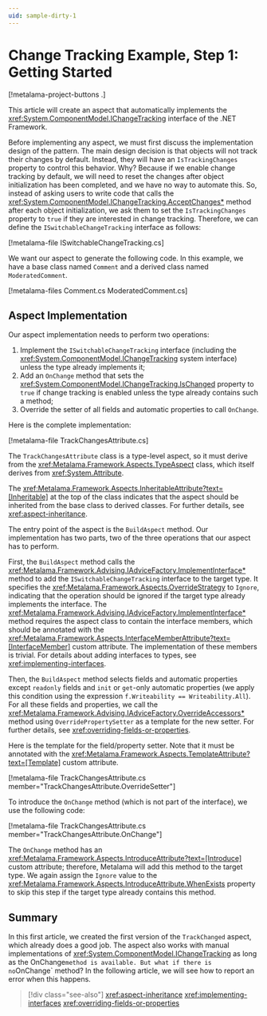 ```yaml
---
uid: sample-dirty-1
---
```


# Change Tracking Example, Step 1: Getting Started

[!metalama-project-buttons .]

This article will create an aspect that automatically implements the <xref:System.ComponentModel.IChangeTracking> interface of the .NET Framework.

Before implementing any aspect, we must first discuss the implementation design of the pattern. The main design decision is that objects will not track their changes by default. Instead, they will have an `IsTrackingChanges` property to control this behavior. Why? Because if we enable change tracking by default, we will need to reset the changes after object initialization has been completed, and we have no way to automate this. So, instead of asking users to write code that calls the <xref:System.ComponentModel.IChangeTracking.AcceptChanges*> method after each object initialization, we ask them to set the `IsTrackingChanges` property to `true` if they are interested in change tracking. Therefore, we can define the `ISwitchableChangeTracking` interface as follows:

[!metalama-file ISwitchableChangeTracking.cs]

We want our aspect to generate the following code. In this example, we have a base class named `Comment` and a derived class named `ModeratedComment`.

[!metalama-files Comment.cs ModeratedComment.cs]

## Aspect Implementation

Our aspect implementation needs to perform two operations:

1. Implement the `ISwitchableChangeTracking` interface (including the <xref:System.ComponentModel.IChangeTracking> system interface) unless the type already implements it;
2. Add an `OnChange` method that sets the <xref:System.ComponentModel.IChangeTracking.IsChanged> property to `true` if change tracking is enabled unless the type already contains such a method;
3. Override the setter of all fields and automatic properties to call `OnChange`.

Here is the complete implementation:

[!metalama-file TrackChangesAttribute.cs]

The `TrackChangesAttribute` class is a type-level aspect, so it must derive from the <xref:Metalama.Framework.Aspects.TypeAspect> class, which itself derives from <xref:System.Attribute>.

The <xref:Metalama.Framework.Aspects.InheritableAttribute?text=[Inheritable]> at the top of the class indicates that the aspect should be inherited from the base class to derived classes. For further details, see <xref:aspect-inheritance>.

The entry point of the aspect is the `BuildAspect` method. Our implementation has two parts, two of the three operations that our aspect has to perform.

First, the `BuildAspect` method calls the <xref:Metalama.Framework.Advising.IAdviceFactory.ImplementInterface*> method to add the `ISwitchableChangeTracking` interface to the target type. It specifies the <xref:Metalama.Framework.Aspects.OverrideStrategy> to `Ignore`, indicating that the operation should be ignored if the target type already implements the interface. The <xref:Metalama.Framework.Advising.IAdviceFactory.ImplementInterface*> method requires the aspect class to contain the interface members, which should be annotated with the <xref:Metalama.Framework.Aspects.InterfaceMemberAttribute?text=[InterfaceMember]> custom attribute. The implementation of these members is trivial. For details about adding interfaces to types, see <xref:implementing-interfaces>.

Then, the `BuildAspect` method selects fields and automatic properties except `readonly` fields and `init` or `get`-only automatic properties (we apply this condition using the expression `f.Writeability == Writeability.All`). For all these fields and properties, we call the <xref:Metalama.Framework.Advising.IAdviceFactory.OverrideAccessors*> method using `OverridePropertySetter` as a template for the new setter. For further details, see <xref:overriding-fields-or-properties>.

Here is the template for the field/property setter. Note that it must be annotated with the <xref:Metalama.Framework.Aspects.TemplateAttribute?text=[Template]> custom attribute.

[!metalama-file TrackChangesAttribute.cs member="TrackChangesAttribute.OverrideSetter"]

To introduce the `OnChange` method (which is not part of the interface), we use the following code:

[!metalama-file TrackChangesAttribute.cs member="TrackChangesAttribute.OnChange"]

The `OnChange` method has an <xref:Metalama.Framework.Aspects.IntroduceAttribute?text=[Introduce]> custom attribute; therefore, Metalama will add this method to the target type. We again assign the `Ignore` value to the <xref:Metalama.Framework.Aspects.IntroduceAttribute.WhenExists> property to skip this step if the target type already contains this method.

## Summary

In this first article, we created the first version of the `TrackChanged` aspect, which already does a good job. The aspect also works with manual implementations of <xref:System.ComponentModel.IChangeTracking> as long as the OnChange` method is available. But what if there is no `OnChange` method? In the following article, we will see how to report an error when this happens.

> [!div class="see-also"]
> <xref:aspect-inheritance>
> <xref:implementing-interfaces>
> <xref:overriding-fields-or-properties>

  
